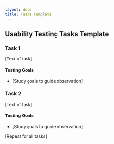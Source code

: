 ```yaml
---
layout: docs
title: Tasks Template
---
```

## Usability Testing Tasks Template

### Task 1
[Text of task]

#### Testing Goals

- [Study goals to guide observation]

### Task 2
[Text of task]

#### Testing Goals
- [Study goals to guide observation]


[Repeat for all tasks]
